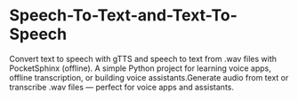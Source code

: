 # Speech-To-Text-and-Text-To-Speech
Convert text to speech with gTTS and speech to text from .wav files with PocketSphinx (offline). A simple Python project for learning voice apps, offline transcription, or building voice assistants.Generate audio from text or transcribe .wav files — perfect for voice apps and assistants.
